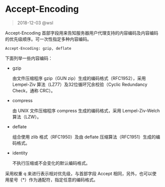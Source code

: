 # Accept-Encoding

> 2018-12-03 @wsl

Accept-Encoding 首部字段用来告知服务器用户代理支持的内容编码及内容编码的优先级顺序。可一次性指定多种内容编码。

```
Accept-Encoding: gzip, deflate
```



下面列举一些内容编码：

- gzip

  由文件压缩程序 gzip（GUN zip）生成的编码格式（RFC1952），采用 Lempel-Ziv 算法（LZ77）及32位循环冗余校验（Cyclic Redundancy Check，通称 CRC）。

- compress

  由 UNIX 文件压缩程序 compress 生成的编码格式，采用 Lempel-Ziv-Welch 算法（LZW）。

- deflate

  组合使用 zlib 格式（RFC1950）及由 deflate 压缩算法（RFC1951）生成的编码格式。

- identity

  不执行压缩或不会变化的默认编码格式。

采用权重 q 来进行表示相对优先级，与首部字段 Accept 相同，另外，也可以使用星号（*）作为通配符，指定任意的编码格式。
